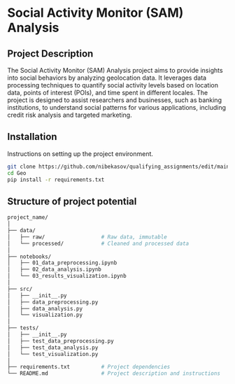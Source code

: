 # Social Activity Monitor (SAM) Analysis

## Project Description

The Social Activity Monitor (SAM) Analysis project aims to provide insights into social behaviors by analyzing geolocation data. It leverages data processing techniques to quantify social activity levels based on location data, points of interest (POIs), and time spent in different locales. The project is designed to assist researchers and businesses, such as banking institutions, to understand social patterns for various applications, including credit risk analysis and targeted marketing.

## Installation

Instructions on setting up the project environment.

```bash
git clone https://github.com/nibekasov/qualifying_assignments/edit/main/EDA/RaiffeisenBank/Geo.git
cd Geo
pip install -r requirements.txt
```
## Structure of project potential
```bash
project_name/
│
├── data/
│   ├── raw/                  # Raw data, immutable
│   └── processed/            # Cleaned and processed data
│
├── notebooks/
│   ├── 01_data_preprocessing.ipynb
│   ├── 02_data_analysis.ipynb
│   └── 03_results_visualization.ipynb
│
├── src/
│   ├── __init__.py
│   ├── data_preprocessing.py
│   ├── data_analysis.py
│   └── visualization.py
│
├── tests/
│   ├── __init__.py
│   ├── test_data_preprocessing.py
│   ├── test_data_analysis.py
│   └── test_visualization.py
│
├── requirements.txt          # Project dependencies
└── README.md                 # Project description and instructions
